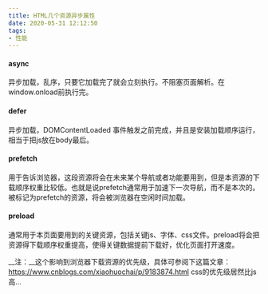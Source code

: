```yaml
---
title: HTML几个资源异步属性
date: 2020-05-31 12:12:50
tags:
- 性能
---
```


#### async
异步加载，乱序，只要它加载完了就会立刻执行。不阻塞页面解析。在window.onload前执行完。

#### defer
异步加载，DOMContentLoaded 事件触发之前完成，并且是安装加载顺序运行，相当于把js放在body最后。

#### prefetch
用于告诉浏览器，这段资源将会在未来某个导航或者功能要用到，但是本资源的下载顺序权重比较低。也就是说prefetch通常用于加速下一次导航，而不是本次的。被标记为prefetch的资源，将会被浏览器在空闲时间加载。

#### preload
通常用于本页面要用到的关键资源，包括关键js、字体、css文件。preload将会把资源得下载顺序权重提高，使得关键数据提前下载好，优化页面打开速度。

__注：__这个影响到浏览器下载资源的优先级，具体可参阅下这篇文章：
https://www.cnblogs.com/xiaohuochai/p/9183874.html
css的优先级居然比js高...

